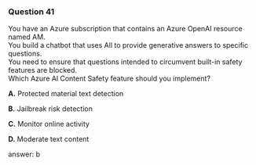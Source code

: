### Question 41

You have an Azure subscription that contains an Azure OpenAI resource named AM.  
You build a chatbot that uses All to provide generative answers to specific questions.  
You need to ensure that questions intended to circumvent built-in safety features are blocked.  
Which Azure Al Content Safety feature should you implement?

**A.** Protected material text detection

**B.** Jailbreak risk detection

**C.** Monitor online activity

**D.** Moderate text content

answer: b


